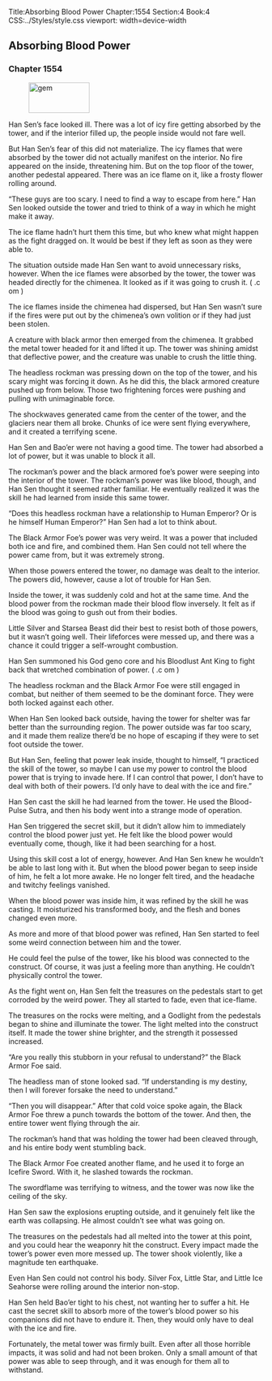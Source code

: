 Title:Absorbing Blood Power 
Chapter:1554 
Section:4 
Book:4 
CSS:../Styles/style.css 
viewport: width=device-width
  
## Absorbing Blood Power
### Chapter 1554 
<figure>
	<img src="../Images/gem.gif" alt="gem" id="gem" width="120" height="60" />
</figure>
  

  
  Han Sen’s face looked ill. There was a lot of icy fire getting absorbed by the tower, and if the interior filled up, the people inside would not fare well.

But Han Sen’s fear of this did not materialize. The icy flames that were absorbed by the tower did not actually manifest on the interior. No fire appeared on the inside, threatening him. But on the top floor of the tower, another pedestal appeared. There was an ice flame on it, like a frosty flower rolling around.



“These guys are too scary. I need to find a way to escape from here.” Han Sen looked outside the tower and tried to think of a way in which he might make it away.

The ice flame hadn’t hurt them this time, but who knew what might happen as the fight dragged on. It would be best if they left as soon as they were able to.

The situation outside made Han Sen want to avoid unnecessary risks, however. When the ice flames were absorbed by the tower, the tower was headed directly for the chimenea. It looked as if it was going to crush it. ( .c om )

The ice flames inside the chimenea had dispersed, but Han Sen wasn’t sure if the fires were put out by the chimenea’s own volition or if they had just been stolen.

A creature with black armor then emerged from the chimenea. It grabbed the metal tower headed for it and lifted it up. The tower was shining amidst that deflective power, and the creature was unable to crush the little thing.

The headless rockman was pressing down on the top of the tower, and his scary might was forcing it down. As he did this, the black armored creature pushed up from below. Those two frightening forces were pushing and pulling with unimaginable force.

The shockwaves generated came from the center of the tower, and the glaciers near them all broke. Chunks of ice were sent flying everywhere, and it created a terrifying scene.

Han Sen and Bao’er were not having a good time. The tower had absorbed a lot of power, but it was unable to block it all.

The rockman’s power and the black armored foe’s power were seeping into the interior of the tower. The rockman’s power was like blood, though, and Han Sen thought it seemed rather familiar. He eventually realized it was the skill he had learned from inside this same tower.

“Does this headless rockman have a relationship to Human Emperor? Or is he himself Human Emperor?” Han Sen had a lot to think about.

The Black Armor Foe’s power was very weird. It was a power that included both ice and fire, and combined them. Han Sen could not tell where the power came from, but it was extremely strong.

When those powers entered the tower, no damage was dealt to the interior. The powers did, however, cause a lot of trouble for Han Sen.

Inside the tower, it was suddenly cold and hot at the same time. And the blood power from the rockman made their blood flow inversely. It felt as if the blood was going to gush out from their bodies.

Little Silver and Starsea Beast did their best to resist both of those powers, but it wasn’t going well. Their lifeforces were messed up, and there was a chance it could trigger a self-wrought combustion.

Han Sen summoned his God geno core and his Bloodlust Ant King to fight back that wretched combination of power. ( .c om )

The headless rockman and the Black Armor Foe were still engaged in combat, but neither of them seemed to be the dominant force. They were both locked against each other.

When Han Sen looked back outside, having the tower for shelter was far better than the surrounding region. The power outside was far too scary, and it made them realize there’d be no hope of escaping if they were to set foot outside the tower.

But Han Sen, feeling that power leak inside, thought to himself, “I practiced the skill of the tower, so maybe I can use my power to control the blood power that is trying to invade here. If I can control that power, I don’t have to deal with both of their powers. I’d only have to deal with the ice and fire.”

Han Sen cast the skill he had learned from the tower. He used the Blood-Pulse Sutra, and then his body went into a strange mode of operation.

Han Sen triggered the secret skill, but it didn’t allow him to immediately control the blood power just yet. He felt like the blood power would eventually come, though, like it had been searching for a host.

Using this skill cost a lot of energy, however. And Han Sen knew he wouldn’t be able to last long with it. But when the blood power began to seep inside of him, he felt a lot more awake. He no longer felt tired, and the headache and twitchy feelings vanished.

When the blood power was inside him, it was refined by the skill he was casting. It moisturized his transformed body, and the flesh and bones changed even more.

As more and more of that blood power was refined, Han Sen started to feel some weird connection between him and the tower.

He could feel the pulse of the tower, like his blood was connected to the construct. Of course, it was just a feeling more than anything. He couldn’t physically control the tower.

As the fight went on, Han Sen felt the treasures on the pedestals start to get corroded by the weird power. They all started to fade, even that ice-flame.

The treasures on the rocks were melting, and a Godlight from the pedestals began to shine and illuminate the tower. The light melted into the construct itself. It made the tower shine brighter, and the strength it possessed increased.

“Are you really this stubborn in your refusal to understand?” the Black Armor Foe said.

The headless man of stone looked sad. “If understanding is my destiny, then I will forever forsake the need to understand.”

“Then you will disappear.” After that cold voice spoke again, the Black Armor Foe threw a punch towards the bottom of the tower. And then, the entire tower went flying through the air.

The rockman’s hand that was holding the tower had been cleaved through, and his entire body went stumbling back.

The Black Armor Foe created another flame, and he used it to forge an Icefire Sword. With it, he slashed towards the rockman.

The swordflame was terrifying to witness, and the tower was now like the ceiling of the sky.

Han Sen saw the explosions erupting outside, and it genuinely felt like the earth was collapsing. He almost couldn’t see what was going on.

The treasures on the pedestals had all melted into the tower at this point, and you could hear the weaponry hit the construct. Every impact made the tower’s power even more messed up. The tower shook violently, like a magnitude ten earthquake.

Even Han Sen could not control his body. Silver Fox, Little Star, and Little Ice Seahorse were rolling around the interior non-stop.

Han Sen held Bao’er tight to his chest, not wanting her to suffer a hit. He cast the secret skill to absorb more of the tower’s blood power so his companions did not have to endure it. Then, they would only have to deal with the ice and fire.

Fortunately, the metal tower was firmly built. Even after all those horrible impacts, it was solid and had not been broken. Only a small amount of that power was able to seep through, and it was enough for them all to withstand.
